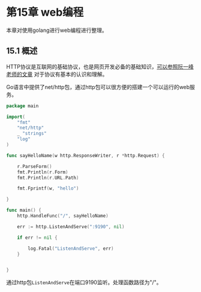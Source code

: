 # 第15章 web编程

本章对使用golang进行web编程进行整理。



## 15.1 概述

HTTP协议是互联网的基础协议，也是网页开发必备的基础知识，[可以参照阮一峰老师的文章](http://www.ruanyifeng.com/blog/2016/08/http.html) 对于协议有基本的认识和理解。

Go语言中提供了net/http包，通过http包可以很方便的搭建一个可以运行的web服务。

```go
package main

import(
	"fmt"
	"net/http"
	_ "strings"
	"log"
)

func sayHelloName(w http.ResponseWriter, r *http.Request) {

	r.ParseForm()
	fmt.Println(r.Form)
	fmt.Println(r.URL.Path)

	fmt.Fprintf(w, "hello")

}

func main() {
	http.HandleFunc("/", sayHelloName)

	err := http.ListenAndServe(":9190", nil)

	if err != nil {

		log.Fatal("ListenAndServe", err)
	}


}

```

通过http包```ListenAndServe```在端口9190监听。处理函数路径为"/"。



